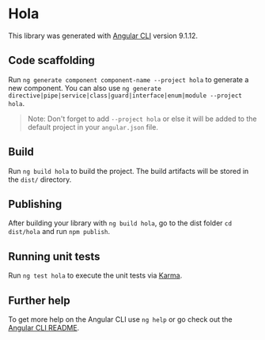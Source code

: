 # Hola

This library was generated with [Angular CLI](https://github.com/angular/angular-cli) version 9.1.12.

## Code scaffolding

Run `ng generate component component-name --project hola` to generate a new component. You can also use `ng generate directive|pipe|service|class|guard|interface|enum|module --project hola`.
> Note: Don't forget to add `--project hola` or else it will be added to the default project in your `angular.json` file. 

## Build

Run `ng build hola` to build the project. The build artifacts will be stored in the `dist/` directory.

## Publishing

After building your library with `ng build hola`, go to the dist folder `cd dist/hola` and run `npm publish`.

## Running unit tests

Run `ng test hola` to execute the unit tests via [Karma](https://karma-runner.github.io).

## Further help

To get more help on the Angular CLI use `ng help` or go check out the [Angular CLI README](https://github.com/angular/angular-cli/blob/master/README.md).
